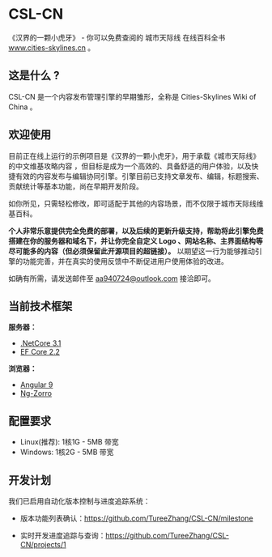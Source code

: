 # CSL-CN

《汉界的一颗小虎牙》 - 你可以免费查阅的 城市天际线 在线百科全书 www.cities-skylines.cn 。

## 这是什么 ?

CSL-CN 是一个内容发布管理引擎的早期雏形，全称是 Cities-Skylines Wiki of China 。

## 欢迎使用

目前正在线上运行的示例项目是《汉界的一颗小虎牙》，用于承载《城市天际线》的中文维基攻略内容 ，但目标是成为一个高效的、具备舒适的用户体验，以及快捷有效的内容发布与编辑协同引擎。引擎目前已支持文章发布、编辑，标题搜索、贡献统计等基本功能，尚在早期开发阶段。

如你所见，只需轻松修改，即可适配于其他的内容场景，而不仅限于城市天际线维基百科。

**个人非常乐意提供完全免费的部署，以及后续的更新升级支持，帮助将此引擎免费搭建在你的服务器和域名下，并让你完全自定义 Logo 、网站名称、主界面结构等尽可能多的内容（但必须保留此开源项目的超链接）。** 以期望这一行为能够推动引擎的功能完善，并在真实的使用反馈中不断促进用户使用体验的改进。

如确有所需，请发送邮件至 aa940724@outlook.com 接洽即可。

## 当前技术框架

**服务器：**

- [.NetCore 3.1](https://docs.microsoft.com/zh-cn/aspnet/core/?view=aspnetcore-3.1)
- [EF Core 2.2](https://docs.microsoft.com/zh-cn/ef/core/index)

**浏览器：**

- [Angular 9](https://www.angular.cn/)
- [Ng-Zorro](https://ng.ant.design/)

## 配置要求

* Linux(推荐): 1核1G - 5MB 带宽
* Windows: 1核2G - 5MB 带宽

## 开发计划

我们已启用自动化版本控制与进度追踪系统：

- 版本功能列表确认：<https://github.com/TureeZhang/CSL-CN/milestone>

- 实时开发进度追踪与查询：<https://github.com/TureeZhang/CSL-CN/projects/1>

